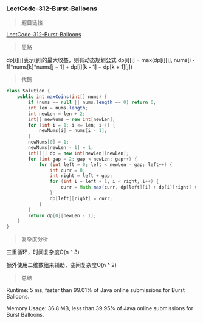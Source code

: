 ### LeetCode-312-Burst-Balloons

> 题目链接

[LeetCode-312-Burst-Balloons](https://leetcode.com/problems/burst-balloons/)

> 思路

dp[i][j]表示i到j的最大收益，则有动态规划公式 dp[i][j] = max(dp[i][j], nums[i - 1]*nums[k]*nums[j + 1] + dp[i][k - 1] + dp[k + 1][j]) 

> 代码

```java
class Solution {
    public int maxCoins(int[] nums) {
        if (nums == null || nums.length == 0) return 0;
        int len = nums.length;
        int newLen = len + 2;
        int[] newNums = new int[newLen];
        for (int i = 1; i <= len; i++) {
            newNums[i] = nums[i - 1];
        }
        newNums[0] = 1;
        newNums[newLen - 1] = 1;
        int[][] dp = new int[newLen][newLen];
        for (int gap = 2; gap < newLen; gap++) {
            for (int left = 0; left < newLen - gap; left++) {
                int curr = 0;
                int right = left + gap;
                for (int i = left + 1; i < right; i++) {
                    curr = Math.max(curr, dp[left][i] + dp[i][right] + newNums[left] * newNums[i] * newNums[right]);
                }
                dp[left][right] = curr;
            }
        }
        return dp[0][newLen - 1];
    }
}
```

> 复杂度分析

三重循环，时间复杂度O(n ^ 3)

额外使用二维数组来辅助，空间复杂度O(n ^ 2)

> 总结

Runtime: 5 ms, faster than 99.01% of Java online submissions for Burst Balloons.

Memory Usage: 36.8 MB, less than 39.95% of Java online submissions for Burst Balloons.

